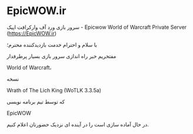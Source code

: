 # EpicWOW.ir
سرور بازی ورد آف وارکرافت اپیک - Epicwow World of Warcraft Private Server (https://EpicWOW.ir)


با سلام و احترام خدمت بازدیدکننده محترم؛

مفتخریم خبر راه اندازی سرور بازی بسیار پرطرفدار

World of Warcraft،

نسخه

Wrath of The Lich King (WoTLK 3.3.5a)

که توسط تیم برنامه نویسی

EpicWOW

در حال آماده سازی است را در آینده ای نزدیک حضورتان اعلام کنیم.


